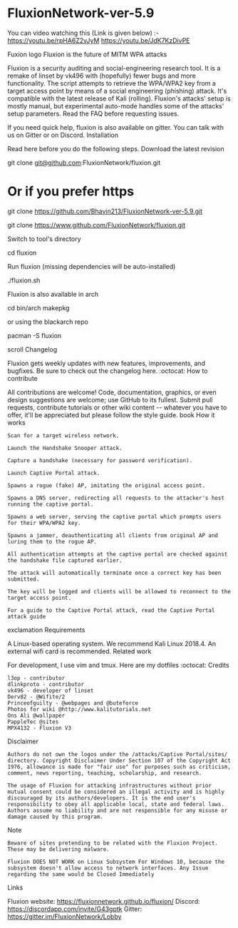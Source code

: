 # FluxionNetwork-ver-5.9

You can video watching this (Link is given below) :- https://youtu.be/rpHA6Z2vJyM 
                                                     https://youtu.be/JdK7KzDivPE

Fuxion logo
Fluxion is the future of MITM WPA attacks

Fluxion is a security auditing and social-engineering research tool. It is a remake of linset by vk496 with (hopefully) fewer bugs and more functionality. The script attempts to retrieve the WPA/WPA2 key from a target access point by means of a social engineering (phishing) attack. It's compatible with the latest release of Kali (rolling). Fluxion's attacks' setup is mostly manual, but experimental auto-mode handles some of the attacks' setup parameters. Read the FAQ before requesting issues.

If you need quick help, fluxion is also available on gitter. You can talk with us on Gitter or on Discord.
Installation

Read here before you do the following steps.
Download the latest revision

git clone git@github.com:FluxionNetwork/fluxion.git

# Or if you prefer https 
git clone https://github.com/Bhavin213/FluxionNetwork-ver-5.9.git

git clone https://www.github.com/FluxionNetwork/fluxion.git

Switch to tool's directory

cd fluxion 

Run fluxion (missing dependencies will be auto-installed)

./fluxion.sh

Fluxion is also available in arch

cd bin/arch
makepkg

or using the blackarch repo

pacman -S fluxion

scroll Changelog

Fluxion gets weekly updates with new features, improvements, and bugfixes. Be sure to check out the changelog here.
:octocat: How to contribute

All contributions are welcome! Code, documentation, graphics, or even design suggestions are welcome; use GitHub to its fullest. Submit pull requests, contribute tutorials or other wiki content -- whatever you have to offer, it'll be appreciated but please follow the style guide.
book How it works

    Scan for a target wireless network.

    Launch the Handshake Snooper attack.

    Capture a handshake (necessary for password verification).

    Launch Captive Portal attack.

    Spawns a rogue (fake) AP, imitating the original access point.

    Spawns a DNS server, redirecting all requests to the attacker's host running the captive portal.

    Spawns a web server, serving the captive portal which prompts users for their WPA/WPA2 key.

    Spawns a jammer, deauthenticating all clients from original AP and luring them to the rogue AP.

    All authentication attempts at the captive portal are checked against the handshake file captured earlier.

    The attack will automatically terminate once a correct key has been submitted.

    The key will be logged and clients will be allowed to reconnect to the target access point.

    For a guide to the Captive Portal attack, read the Captive Portal attack guide

exclamation Requirements

A Linux-based operating system. We recommend Kali Linux 2018.4. An external wifi card is recommended.
Related work

For development, I use vim and tmux. Here are my dotfiles
:octocat: Credits

    l3op - contributor
    dlinkproto - contributor
    vk496 - developer of linset
    Derv82 - @Wifite/2
    Princeofguilty - @webpages and @buteforce
    Photos for wiki @http://www.kalitutorials.net
    Ons Ali @wallpaper
    PappleTec @sites
    MPX4132 - Fluxion V3

Disclaimer

    Authors do not own the logos under the /attacks/Captive Portal/sites/ directory. Copyright Disclaimer Under Section 107 of the Copyright Act 1976, allowance is made for "fair use" for purposes such as criticism, comment, news reporting, teaching, scholarship, and research.

    The usage of Fluxion for attacking infrastructures without prior mutual consent could be considered an illegal activity and is highly discouraged by its authors/developers. It is the end user's responsibility to obey all applicable local, state and federal laws. Authors assume no liability and are not responsible for any misuse or damage caused by this program.

Note

    Beware of sites pretending to be related with the Fluxion Project. These may be delivering malware.

    Fluxion DOES NOT WORK on Linux Subsystem For Windows 10, because the subsystem doesn't allow access to network interfaces. Any Issue regarding the same would be Closed Immediately

Links

Fluxion website: https://fluxionnetwork.github.io/fluxion/
Discord: https://discordapp.com/invite/G43gptk
Gitter: https://gitter.im/FluxionNetwork/Lobby 
